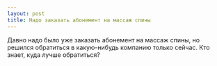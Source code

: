 ```yaml
---
layout: post 
title: Надо заказать абонемент на массаж спины 
--- 
```

Давно надо было уже заказать абонемент на массаж спины, но решился обратиться в какую-нибудь компанию только сейчас. Кто знает, куда лучше обратиться?